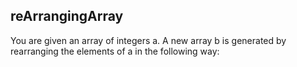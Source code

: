 <h2>reArrangingArray</h2>
<p>You are given an array of integers a. A new array b is generated by rearranging the elements of a in the following way:</p>
